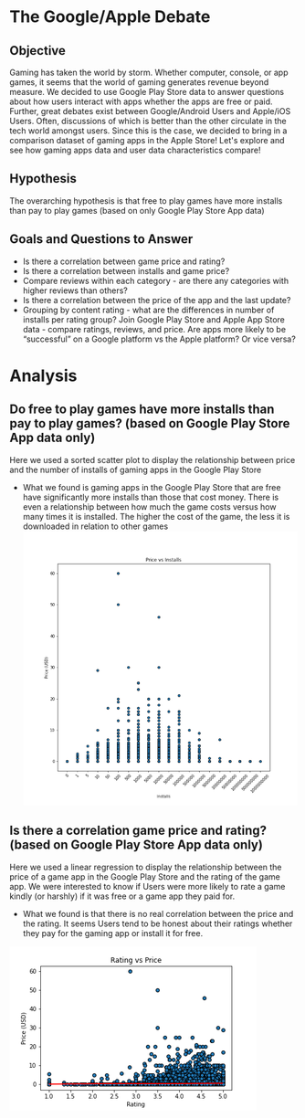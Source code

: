 # The Google/Apple Debate

## Objective
Gaming has taken the world by storm. Whether computer, console, or app games, it seems that the world of gaming generates revenue beyond measure. We decided to use Google Play 
Store data to answer questions about how users interact with apps whether the apps are free or paid.
Further, great debates exist between Google/Android Users and Apple/iOS Users. Often, discussions of which is better than the other circulate in the tech world amongst users. 
Since this is the case, we decided to bring in a comparison dataset of gaming apps in the Apple Store! Let's explore and see how gaming apps data and user data characteristics
compare!

## Hypothesis
The overarching hypothesis is that free to play games have more installs than pay to play games (based on only Google Play Store App data)

## Goals and Questions to Answer

- Is there a correlation between game price and rating?
- Is there a correlation between installs and game price?
- Compare reviews within each category - are there any categories with higher reviews than others?
- Is there a correlation between the price of the app and the last update?
- Grouping by content rating - what are the differences in number of installs per rating group?
Join Google Play Store and Apple App Store data - compare ratings, reviews, and price. Are apps more likely to be “successful” on a Google platform vs the Apple platform? 
Or vice versa? 

# Analysis 
## Do free to play games have more installs than pay to play games? (based on Google Play Store App data only)
Here we used a sorted scatter plot to display the relationship between price and the number of installs of gaming apps in the Google Play Store
 - What we found is gaming apps in the Google Play Store that are free have significantly more installs than those that cost money. There is even a relationship between how much
 the game costs versus how many times it is installed. The higher the cost of the game, the less it is downloaded in relation to other games
![Price vs Installs](https://github.com/britchin/project_one/blob/main/Resources/Price%20vs%20Installs_Scatter.png)

## Is there a correlation game price and rating? (based on Google Play Store App data only)
Here we used a linear regression to display the relationship between the price of a game app in the Google Play Store and the rating of the game app. We were interested to know 
if Users were more likely to rate a game kindly (or harshly) if it was free or a game app they paid for.
 - What we found is that there is no real correlation between the price and the rating. It seems Users tend to be honest about their ratings whether they pay for the gaming app or install it for free.
 
 ![Price vs Installs](https://github.com/britchin/project_one/blob/main/Resources/Price%20vs%20Rating_Linregress.png)
